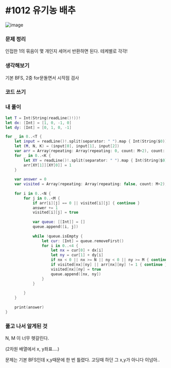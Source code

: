 # **#1012 유기농 배추**

![image](https://user-images.githubusercontent.com/28949235/135762186-9e71f1b6-8c94-46f0-9d83-2e54f6ebaf6e.png)

### **문제 정리**

인접한 1의 묶음이 몇 개인지 세어서 반환하면 된다. 테케별로 각각!

### **생각해보기**

기본 BFS, 2중 for문돌면서 시작점 검사

### **코드 쓰기**

### **내 풀이**

```swift
let T = Int(String(readLine()!))!
let dx: [Int] = [1, 0, -1, 0]
let dy: [Int] = [0, 1, 0, -1]

for _ in 0..<T {
    let input = readLine()!.split(separator: " ").map { Int(String($0))! }
    let (M, N, K) = (input[0], input[1], input[2])
    var arr = Array(repeating: Array(repeating: 0, count: M+2), count: N+2)
    for _ in 0..<K {
        let XY = readLine()!.split(separator: " ").map { Int(String($0))! }
        arr[XY[1]][XY[0]] = 1
    }
    
    var answer = 0
    var visited = Array(repeating: Array(repeating: false, count: M+2), count: N+2)
    
    for i in 0..<N {
        for j in 0..<M {
            if arr[i][j] == 0 || visited[i][j] { continue }
            answer += 1
            visited[i][j] = true
            
            var queue: [[Int]] = []
            queue.append([i, j])
            
            while !queue.isEmpty {
                let cur: [Int] = queue.removeFirst()
                for i in 0..<4 {
                    let nx = cur[0] + dx[i]
                    let ny = cur[1] + dy[i]
                    if nx < 0 || nx >= N || ny < 0 || ny >= M { continue }
                    if visited[nx][ny] || arr[nx][ny] != 1 { continue }
                    visited[nx][ny] = true
                    queue.append([nx, ny])
                }
            }
            
        }
    }
    
    print(answer)
}
```

### **풀고 나서 알게된 것**

N, M 이 너무 헷갈린다.

(2차원 배열에서 x, y좌표....)

문제는 기본 BFS인데 x,y때문에 한 번 틀렸다. 고딩때 하던 그 x,y가 아니다 이넘아..
